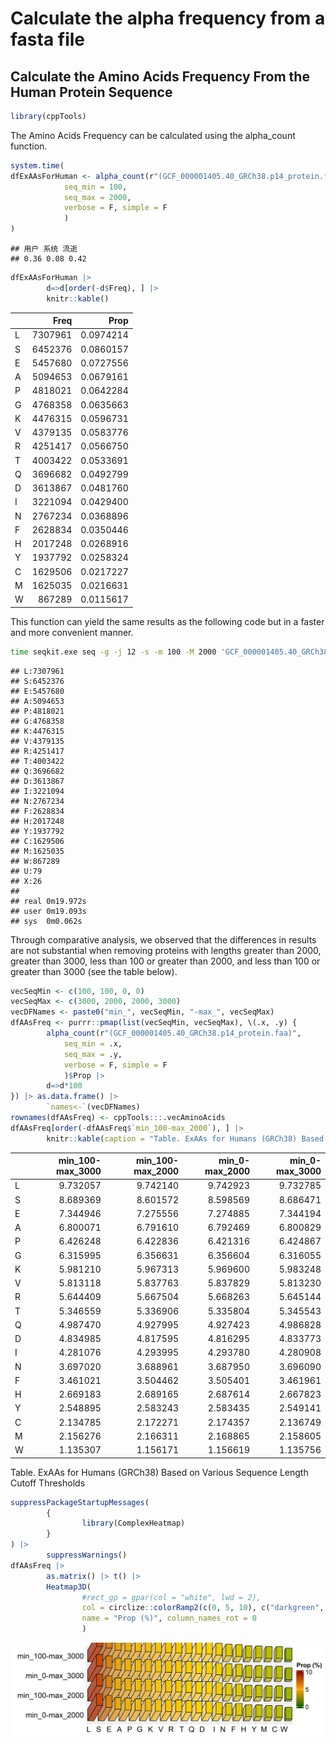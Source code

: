 Calculate the alpha frequency from a fasta file
================

## Calculate the Amino Acids Frequency From the Human Protein Sequence

``` r
library(cppTools)
```

The Amino Acids Frequency can be calculated using the alpha_count
function.

``` r
system.time(
dfExAAsForHuman <- alpha_count(r"(GCF_000001405.40_GRCh38.p14_protein.faa)",
            seq_min = 100, 
            seq_max = 2000,
            verbose = F, simple = F
            )
)
```

    ## 用户 系统 流逝 
    ## 0.36 0.08 0.42

``` r
dfExAAsForHuman |> 
        d=>d[order(-d$Freq), ] |> 
        knitr::kable()
```

|     |    Freq |      Prop |
|:----|--------:|----------:|
| L   | 7307961 | 0.0974214 |
| S   | 6452376 | 0.0860157 |
| E   | 5457680 | 0.0727556 |
| A   | 5094653 | 0.0679161 |
| P   | 4818021 | 0.0642284 |
| G   | 4768358 | 0.0635663 |
| K   | 4476315 | 0.0596731 |
| V   | 4379135 | 0.0583776 |
| R   | 4251417 | 0.0566750 |
| T   | 4003422 | 0.0533691 |
| Q   | 3696682 | 0.0492799 |
| D   | 3613867 | 0.0481760 |
| I   | 3221094 | 0.0429400 |
| N   | 2767234 | 0.0368896 |
| F   | 2628834 | 0.0350446 |
| H   | 2017248 | 0.0268916 |
| Y   | 1937792 | 0.0258324 |
| C   | 1629506 | 0.0217227 |
| M   | 1625035 | 0.0216631 |
| W   |  867289 | 0.0115617 |

This function can yield the same results as the following code but in a
faster and more convenient manner.

``` bash
time seqkit.exe seq -g -j 12 -s -m 100 -M 2000 'GCF_000001405.40_GRCh38.p14_protein.faa'|perl -lne 'foreach(split //){$count{$_}++ if /\w/;} END {print "$_:$count{$_}" for sort {$count{$b} <=> $count{$a}} keys %count;}'
```

    ## L:7307961
    ## S:6452376
    ## E:5457680
    ## A:5094653
    ## P:4818021
    ## G:4768358
    ## K:4476315
    ## V:4379135
    ## R:4251417
    ## T:4003422
    ## Q:3696682
    ## D:3613867
    ## I:3221094
    ## N:2767234
    ## F:2628834
    ## H:2017248
    ## Y:1937792
    ## C:1629506
    ## M:1625035
    ## W:867289
    ## U:79
    ## X:26
    ## 
    ## real 0m19.972s
    ## user 0m19.093s
    ## sys  0m0.062s

Through comparative analysis, we observed that the differences in
results are not substantial when removing proteins with lengths greater
than 2000, greater than 3000, less than 100 or greater than 2000, and
less than 100 or greater than 3000 (see the table below).

``` r
vecSeqMin <- c(100, 100, 0, 0)
vecSeqMax <- c(3000, 2000, 2000, 3000)
vecDFNames <- paste0("min_", vecSeqMin, "-max_", vecSeqMax)
dfAAsFreq <- purrr::pmap(list(vecSeqMin, vecSeqMax), \(.x, .y) {
        alpha_count(r"(GCF_000001405.40_GRCh38.p14_protein.faa)",
            seq_min = .x, 
            seq_max = .y,
            verbose = F, simple = F
            )$Prop |> 
        d=>d*100 
}) |> as.data.frame() |> 
        `names<-`(vecDFNames)
rownames(dfAAsFreq) <- cppTools:::.vecAminoAcids
dfAAsFreq[order(-dfAAsFreq$`min_100-max_2000`), ] |> 
        knitr::kable(caption = "Table. ExAAs for Humans (GRCh38) Based on Various Sequence Length Cutoff Thresholds")
```

|     | min_100-max_3000 | min_100-max_2000 | min_0-max_2000 | min_0-max_3000 |
|:----|-----------------:|-----------------:|---------------:|---------------:|
| L   |         9.732057 |         9.742140 |       9.742923 |       9.732785 |
| S   |         8.689369 |         8.601572 |       8.598569 |       8.686471 |
| E   |         7.344946 |         7.275556 |       7.274885 |       7.344194 |
| A   |         6.800071 |         6.791610 |       6.792469 |       6.800829 |
| P   |         6.426248 |         6.422836 |       6.421316 |       6.424867 |
| G   |         6.315995 |         6.356631 |       6.356604 |       6.316055 |
| K   |         5.981210 |         5.967313 |       5.969600 |       5.983248 |
| V   |         5.813118 |         5.837763 |       5.837829 |       5.813230 |
| R   |         5.644409 |         5.667504 |       5.668263 |       5.645144 |
| T   |         5.346559 |         5.336906 |       5.335804 |       5.345543 |
| Q   |         4.987470 |         4.927995 |       4.927423 |       4.986828 |
| D   |         4.834985 |         4.817595 |       4.816295 |       4.833773 |
| I   |         4.281076 |         4.293995 |       4.293780 |       4.280908 |
| N   |         3.697020 |         3.688961 |       3.687950 |       3.696090 |
| F   |         3.461021 |         3.504462 |       3.505401 |       3.461961 |
| H   |         2.669183 |         2.689165 |       2.687614 |       2.667823 |
| Y   |         2.548895 |         2.583243 |       2.583435 |       2.549141 |
| C   |         2.134785 |         2.172271 |       2.174357 |       2.136749 |
| M   |         2.156276 |         2.166311 |       2.168865 |       2.158605 |
| W   |         1.135307 |         1.156171 |       1.156619 |       1.135756 |

Table. ExAAs for Humans (GRCh38) Based on Various Sequence Length Cutoff
Thresholds

``` r
suppressPackageStartupMessages(
        {
                library(ComplexHeatmap)
        }
) |> 
        suppressWarnings()
dfAAsFreq |> 
        as.matrix() |> t() |> 
        Heatmap3D(
                #rect_gp = gpar(col = "white", lwd = 2),
                col = circlize::colorRamp2(c(0, 5, 10), c("darkgreen", "orange", "darkred")),
                name = "Prop (%)", column_names_rot = 0
                )
```

![](README_files/figure-gfm/unnamed-chunk-5-1.png)<!-- -->
